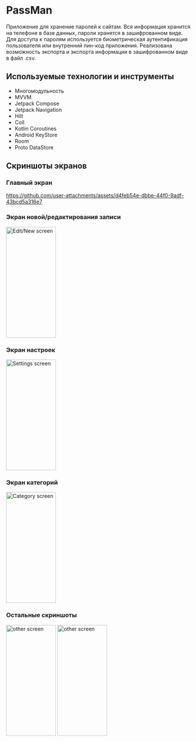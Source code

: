# PassMan
Приложение для хранение паролей к сайтам. Вся информация хранится на телефоне в базе данных, пароли хранятся в зашифрованном виде. Для доступа к паролям используется биометрическая аутентификация пользователя или внутренний пин-код приложения.
Реализована возможность экспорта и экспорта информации в зашифрованном виде в файл .csv. 

## Используемые технологии и инструменты
- Многомодульность
- MVVM
- Jetpack Compose
- Jetpack Navigation
- Hilt
- Coil
- Kotlin Coroutines
- Android KeyStore
- Room
- Proto DataStore

## Скриншоты экранов

### Главный экран
https://github.com/user-attachments/assets/d4feb54e-dbbe-44f0-9adf-43bcd5a316e7

### Экран новой/редактирования записи
<img src="https://github.com/besmax/PassMan/assets/88286767/fc3a4f9e-2ac9-4e1b-b249-38e6d9853ef6"  width="135" height="300" alt="Edit/New screen">

### Экран настроек
<img src="https://github.com/user-attachments/assets/4bd6b779-2077-4cd5-a749-d3e3bbc2757c"  width="135" height="300" alt="Settings screen">

### Экран категорий
<img src="https://github.com/user-attachments/assets/d966cdd6-c705-4cf1-b895-19d22dd39b1a"  width="135" height="300" alt="Category screen">

### Остальные скриншоты
<img src="https://github.com/user-attachments/assets/9154e31b-a66e-4174-af6a-9193bdbcf6f2"  width="135" height="300" alt="other screen">

<img src="https://github.com/user-attachments/assets/71d36371-58c9-46aa-8b38-ae568850d62c"  width="135" height="300" alt="other screen">
